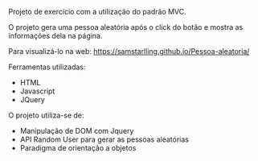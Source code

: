 Projeto de exercício com a utilização do padrão MVC.

O projeto gera uma pessoa aleatória após o click do botão e mostra as informações dela na página.

Para visualizá-lo na web:
https://samstarlling.github.io/Pessoa-aleatoria/

Ferramentas utilizadas:

- HTML
- Javascript
- JQuery

O projeto utiliza-se de:

- Manipulação de DOM com Jquery
- API Random User para gerar as pessoas aleatórias
- Paradigma de orientação a objetos
